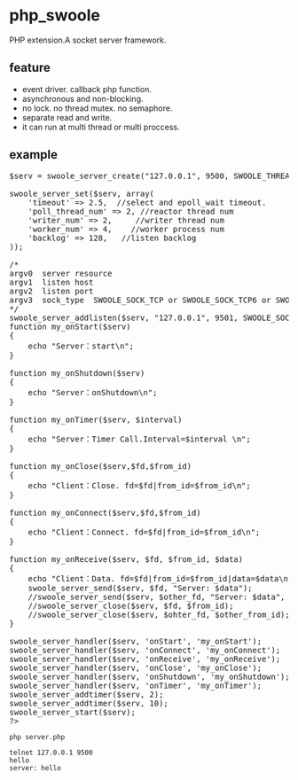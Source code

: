 php_swoole
==========

PHP extension.A socket server framework.

feature
-----

* event driver. callback php function.
* asynchronous and non-blocking.
* no lock. no thread mutex. no semaphore.
* separate read and write.
* it can run at multi thread or multi proccess.

example
-----
<pre>
$serv = swoole_server_create("127.0.0.1", 9500, SWOOLE_THREAD, SWOOLE_SOCK_UDP);

swoole_server_set($serv, array(
    'timeout' => 2.5,  //select and epoll_wait timeout. 
    'poll_thread_num' => 2, //reactor thread num
    'writer_num' => 2,     //writer thread num
    'worker_num' => 4,    //worker process num
    'backlog' => 128,   //listen backlog
));

/*
argv0  server resource
argv1  listen host
argv2  listen port
argv3  sock_type  SWOOLE_SOCK_TCP or SWOOLE_SOCK_TCP6 or SWOOLE_SOCK_UDP or SWOOLE_SOCK_UDP6
*/
swoole_server_addlisten($serv, "127.0.0.1", 9501, SWOOLE_SOCK_TCP);
function my_onStart($serv)
{
    echo "Server：start\n";
}

function my_onShutdown($serv)
{
    echo "Server：onShutdown\n";
}

function my_onTimer($serv, $interval)
{
    echo "Server：Timer Call.Interval=$interval \n";
}

function my_onClose($serv,$fd,$from_id)
{
	echo "Client：Close. fd=$fd|from_id=$from_id\n";
}

function my_onConnect($serv,$fd,$from_id)
{
	echo "Client：Connect. fd=$fd|from_id=$from_id\n";
}

function my_onReceive($serv, $fd, $from_id, $data)
{
	echo "Client：Data. fd=$fd|from_id=$from_id|data=$data\n";
	swoole_server_send($serv, $fd, "Server: $data");
	//swoole_server_send($serv, $other_fd, "Server: $data", $other_from_id);
	//swoole_server_close($serv, $fd, $from_id);
	//swoole_server_close($serv, $ohter_fd, $other_from_id);
}

swoole_server_handler($serv, 'onStart', 'my_onStart');
swoole_server_handler($serv, 'onConnect', 'my_onConnect');
swoole_server_handler($serv, 'onReceive', 'my_onReceive');
swoole_server_handler($serv, 'onClose', 'my_onClose');
swoole_server_handler($serv, 'onShutdown', 'my_onShutdown');
swoole_server_handler($serv, 'onTimer', 'my_onTimer');
swoole_server_addtimer($serv, 2);
swoole_server_addtimer($serv, 10);
swoole_server_start($serv);
?>
</pre>
	php server.php

	telnet 127.0.0.1 9500
	hello
	server: hello
